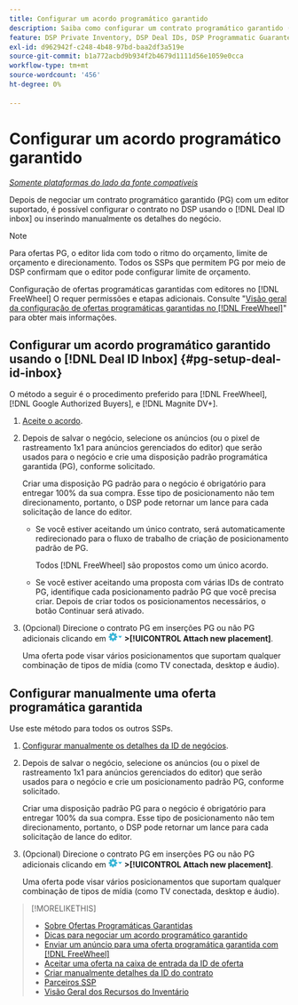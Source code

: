 ```yaml
---
title: Configurar um acordo programático garantido
description: Saiba como configurar um contrato programático garantido (PG) que você negociou com um editor.
feature: DSP Private Inventory, DSP Deal IDs, DSP Programmatic Guaranteed Deals
exl-id: d962942f-c248-4b48-97bd-baa2df3a519e
source-git-commit: b1a772acbd9b934f2b4679d1111d56e1059e0cca
workflow-type: tm+mt
source-wordcount: '456'
ht-degree: 0%

---
```


# Configurar um acordo programático garantido

*[Somente plataformas do lado da fonte compatíveis](programmatic-guaranteed-about.md)*

Depois de negociar um contrato programático garantido (PG) com um editor suportado, é possível configurar o contrato no DSP usando o [!DNL Deal ID inbox] ou inserindo manualmente os detalhes do negócio.

>[!NOTE]
>
> Para ofertas PG, o editor lida com todo o ritmo do orçamento, limite de orçamento e direcionamento. Todos os SSPs que permitem PG por meio de DSP confirmam que o editor pode configurar limite de orçamento.
>
> Configuração de ofertas programáticas garantidas com editores no [!DNL FreeWheel] O requer permissões e etapas adicionais. Consulte &quot;[Visão geral da configuração de ofertas programáticas garantidas no [!DNL FreeWheel]](freewheel-overview.md)&quot; para obter mais informações.

## Configurar um acordo programático garantido usando o [!DNL Deal ID Inbox] {#pg-setup-deal-id-inbox}

O método a seguir é o procedimento preferido para [!DNL FreeWheel], [!DNL Google Authorized Buyers], e [!DNL Magnite DV+].

1. [Aceite o acordo](deal-id-inbox-accept.md).

1. Depois de salvar o negócio, selecione os anúncios (ou o pixel de rastreamento 1x1 para anúncios gerenciados do editor) que serão usados para o negócio e crie uma disposição padrão programática garantida (PG), conforme solicitado.

   Criar uma disposição PG padrão para o negócio é obrigatório para entregar 100% da sua compra. Esse tipo de posicionamento não tem direcionamento, portanto, o DSP pode retornar um lance para cada solicitação de lance do editor.

   * Se você estiver aceitando um único contrato, será automaticamente redirecionado para o fluxo de trabalho de criação de posicionamento padrão de PG.

     Todos [!DNL FreeWheel] são propostos como um único acordo.

   * Se você estiver aceitando uma proposta com várias IDs de contrato PG, identifique cada posicionamento padrão PG que você precisa criar. Depois de criar todos os posicionamentos necessários, o botão Continuar será ativado.

1. (Opcional) Direcione o contrato PG em inserções PG ou não PG adicionais clicando em ![Menu Opções](/help/dsp/assets/options-menu.png) **>[!UICONTROL Attach new placement]**.

   Uma oferta pode visar vários posicionamentos que suportam qualquer combinação de tipos de mídia (como TV conectada, desktop e áudio).

## Configurar manualmente uma oferta programática garantida

Use este método para todos os outros SSPs.

1. [Configurar manualmente os detalhes da ID de negócios](deal-id-create.md).

1. Depois de salvar o negócio, selecione os anúncios (ou o pixel de rastreamento 1x1 para anúncios gerenciados do editor) que serão usados para o negócio e crie um posicionamento padrão PG, conforme solicitado.

   Criar uma disposição padrão PG para o negócio é obrigatório para entregar 100% da sua compra. Esse tipo de posicionamento não tem direcionamento, portanto, o DSP pode retornar um lance para cada solicitação de lance do editor.

1. (Opcional) Direcione o contrato PG em inserções PG ou não PG adicionais clicando em ![Menu Opções](/help/dsp/assets/options-menu.png) **>[!UICONTROL Attach new placement]**.

   Uma oferta pode visar vários posicionamentos que suportam qualquer combinação de tipos de mídia (como TV conectada, desktop e áudio).

>[!MORELIKETHIS]
>
>* [Sobre Ofertas Programáticas Garantidas](programmatic-guaranteed-about.md)
>* [Dicas para negociar um acordo programático garantido](/help/dsp/inventory/programmatic-guaranteed-tips.md)
>* [Enviar um anúncio para uma oferta programática garantida com [!DNL FreeWheel]](freewheel-submit.md)
>* [Aceitar uma oferta na caixa de entrada da ID de oferta](deal-id-inbox-accept.md)
>* [Criar manualmente detalhes da ID do contrato](deal-id-create.md)
>* [Parceiros SSP](ssp-partners.md)
>* [Visão Geral dos Recursos do Inventário](inventory-overview.md)
